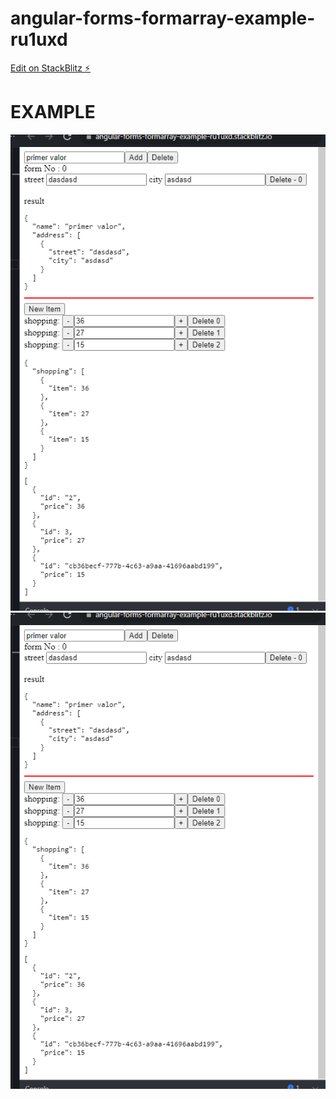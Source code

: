 # angular-forms-formarray-example-ru1uxd

[Edit on StackBlitz ⚡️](https://stackblitz.com/edit/angular-forms-formarray-example-ru1uxd)

# EXAMPLE

![alt text](https://github.com/macc001/angular-forms-formarray-example/blob/master/src/img/formArray.png)
![alt text](src/img/formArray.png)
